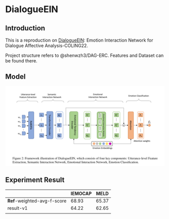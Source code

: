 # DialogueEIN

## Introduction

This is a reproduction on [DialogueEIN](https://aclanthology.org/2022.coling-1.57/): Emotion Interaction Network for Dialogue Affective Analysis-COLING22.

Project structure refers to @shenwzh3/DAG-ERC. Features and Dataset can be found there.

## Model

![image-20221111190813432](./README.assets/image-20221111190813432.png)

## Experiment Result

|                              | IEMOCAP | MELD  |
| ---------------------------- | ------- | ----- |
| **Ref**-weighted-avg-f-score | 68.93   | 65.37 |
| result-v1                    | 64.22   | 62.65 |
|                              |         |       |

